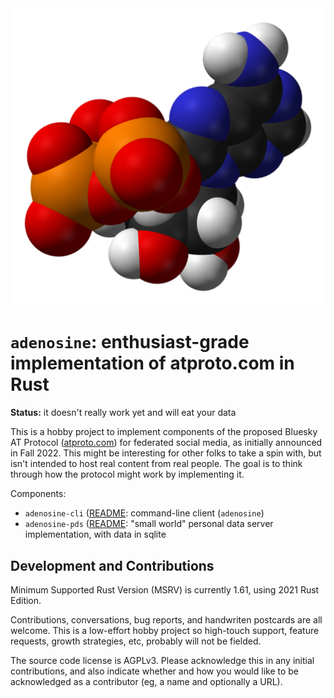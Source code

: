 
<div align="center">
<a href="https://en.wikipedia.org/wiki/File:ATP-xtal-3D-vdW.png">
<img src="extra/509px-ATP-xtal-3D-vdW.png" alt="Adenosine triphosphate molecule, from Wikipedia (CC-0 image by Ben Mills)">
</a>
</div>

`adenosine`: enthusiast-grade implementation of atproto.com in Rust
===================================================================

**Status:** it doesn't really work yet and will eat your data

This is a hobby project to implement components of the proposed Bluesky AT
Protocol ([atproto.com](https://atproto.com)) for federated social media, as
initially announced in Fall 2022. This might be interesting for other folks to
take a spin with, but isn't intended to host real content from real people. The
goal is to think through how the protocol might work by implementing it.

Components:

- `adenosine-cli` ([README](./adenosine-cli/README.md): command-line client (`adenosine`)
- `adenosine-pds` ([README](./adenosine-pds/README.md): "small world" personal data server implementation, with data in sqlite




## Development and Contributions

Minimum Supported Rust Version (MSRV) is currently 1.61, using 2021 Rust
Edition.

Contributions, conversations, bug reports, and handwriten postcards are all
welcome. This is a low-effort hobby project so high-touch support, feature
requests, growth strategies, etc, probably will not be fielded.

The source code license is AGPLv3. Please acknowledge this in any initial
contributions, and also indicate whether and how you would like to be
acknowledged as a contributor (eg, a name and optionally a URL).
